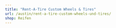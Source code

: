 ```yaml
---
title: "Rent-A-Tire Custom Wheels & Tires"
url: /austin/rent-a-tire-custom-wheels-und-tires/
shop: Reifen
---
```

